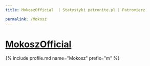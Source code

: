 ```yaml
---
title: MokoszOfficial  | Statystyki patronite.pl | Patromierz

permalink: /Mokosz
---
```


# [MokoszOfficial ](https://patronite.pl/Mokosz)

{% include profile.md name="Mokosz" prefix="m" %}
